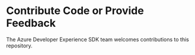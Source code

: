 # Contribute Code or Provide Feedback

The Azure Developer Experience SDK team welcomes contributions to this repository.